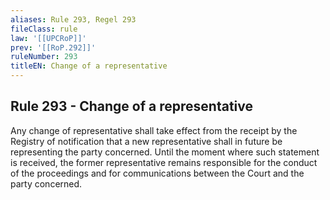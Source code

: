```yaml
---
aliases: Rule 293, Regel 293
fileClass: rule
law: '[[UPCRoP]]'
prev: '[[RoP.292]]'
ruleNumber: 293
titleEN: Change of a representative
---
```


## Rule 293 - Change of a representative

Any change of representative shall take effect from the receipt by the Registry of notification that a new representative shall in future be representing the party concerned.  Until the moment where such statement is received, the former representative remains responsible for the conduct of the proceedings and for communications between the Court and the party concerned.